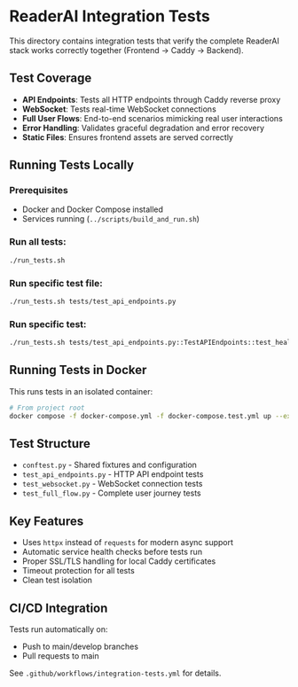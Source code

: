 # ReaderAI Integration Tests

This directory contains integration tests that verify the complete ReaderAI stack works correctly together (Frontend → Caddy → Backend).

## Test Coverage

- **API Endpoints**: Tests all HTTP endpoints through Caddy reverse proxy
- **WebSocket**: Tests real-time WebSocket connections
- **Full User Flows**: End-to-end scenarios mimicking real user interactions
- **Error Handling**: Validates graceful degradation and error recovery
- **Static Files**: Ensures frontend assets are served correctly

## Running Tests Locally

### Prerequisites

- Docker and Docker Compose installed
- Services running (`../scripts/build_and_run.sh`)

### Run all tests:

```bash
./run_tests.sh
```

### Run specific test file:

```bash
./run_tests.sh tests/test_api_endpoints.py
```

### Run specific test:

```bash
./run_tests.sh tests/test_api_endpoints.py::TestAPIEndpoints::test_health_endpoint
```

## Running Tests in Docker

This runs tests in an isolated container:

```bash
# From project root
docker compose -f docker-compose.yml -f docker-compose.test.yml up --exit-code-from tests
```

## Test Structure

- `conftest.py` - Shared fixtures and configuration
- `test_api_endpoints.py` - HTTP API endpoint tests
- `test_websocket.py` - WebSocket connection tests
- `test_full_flow.py` - Complete user journey tests

## Key Features

- Uses `httpx` instead of `requests` for modern async support
- Automatic service health checks before tests run
- Proper SSL/TLS handling for local Caddy certificates
- Timeout protection for all tests
- Clean test isolation

## CI/CD Integration

Tests run automatically on:

- Push to main/develop branches
- Pull requests to main

See `.github/workflows/integration-tests.yml` for details.
